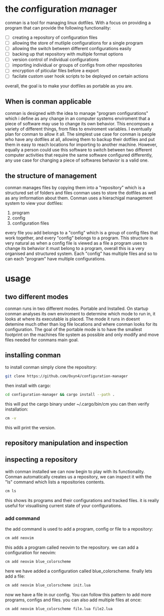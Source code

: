 
# the *con*figuration *man*ager
conman is a tool for managing linux dotfiles. With a focus on providing a program that can provide the following functionality:

- [ ] creating a repository of configuration files
- [ ] allowing the store of mutliple configurations for a single program
- [ ] allowing the switch between different configurations easily
- [ ] backing up that repository with multiple format options
- [ ] version control of individual configurations
- [ ] importing individual or groups of configs from other repositories
- [ ] encryption of piticular files before a export
- [ ] facilate custom user hook scripts to be deployed on certain actions

overall, the goal is to make your dotfiles as portable as you are.

## When is conman applicable
conman is designed with the idea to manage "program configurations" which i define as any change in an computer systems enviroment that 
a piece of software may use to change its own behavior.  This encompses a variety of different things, from files to enviroment 
variables. I eventually plan for conman to allow it all. The simplest use case for conman is people who have any dotfiles at all, 
allowing them to backup their dotfiles and put them in easy to reach locations for importing to another machine. However, equally a 
person could use this software to switch between two different computer activities that require the same software configured differently, 
any use case for changing a piece of softwares behavior is a valid one. 

## the structure of management
conman manages files by copying them into a "repository" which is a  structured set of folders and files conman uses to store 
the dotfiles as well as any imformation about them. Conman uses a hierachigal management system to view your dotfiles:

1. program 
2. config 
3. configuration files 

every file you add belongs to a "config" which is a group of config files that work together, and every "config" belongs to a program. This 
structure is very natural as when a config file is viewed as a file a program uses to change its behavior it must belong to a program, overall 
this is a very organised and structured system. Each "config" has multiple files and so to can each "program" have multiple configurations.

# usage

## two different modes
conman runs in two different modes. Portable and Installed. On startup conman analyses its own enviroment to determine which mode to run in,
it looks at where its executable is placed. The mode it runs in doesnt detemine much other than log file locations and where conman looks for its
configuration. The goal of the portable mode is to have the smallest footprint on the machines file system as possible and only modify and move
files needed for conmans main goal. 

## installing conman 
to install conman simply clone the repository:
```sh 
git clone https://github.com/Oxyn4/configuration-manager
```
then install with cargo:
```sh 
cd configuration-manager && cargo install --path . 
```
this will put the cargo binary under ~/.cargo/bin/cm you can then verify installation:
```sh 
cm -v 
```
this will print the version.
## repository manipulation and inspection
## inspecting a repository 
with conman installed we can now begin to play with its functionality. Conman automatically creates us a repository, 
we can inspect it with the "ls" command which lists a repositories contents.
```sh 
cm ls 
```
this shows its programs and their configurations and tracked files. it is really useful for visuallising current
state of your configurations.
### add command 
the add command is used to add a program, config or file to a repository:
```sh 
cm add neovim
```
this adds a program called neovim to the repository. we can add a configuration for neovim:
```sh 
cm add neovim blue_colorscheme
```
here we have added a configuration called blue_colorscheme. finally lets add a file:
```sh 
cm add neovim blue_colorscheme init.lua
```
now we have a file in our config. You can follow this pattern to add more programs, configs and files.
you can also add multiple files at once:
```sh 
cm add neovim blue_colorscheme file.lua file2.lua 
```









